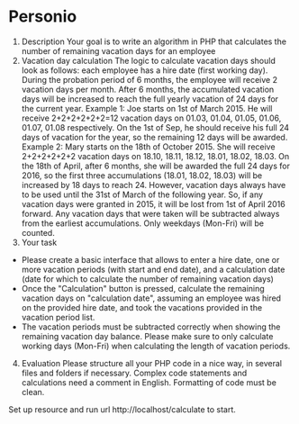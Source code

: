 # Personio
1) Description
Your goal is to write an algorithm in PHP that calculates the number of remaining vacation days for an employee
2) Vacation day calculation
The logic to calculate vacation days should look as follows: each employee has a hire date (first working day).
During the probation period of 6 months, the employee will receive 2 vacation days per month. After 6 months, the accumulated vacation days will be increased to reach the full yearly vacation of 24 days for the current year.
Example 1: Joe starts on 1st of March 2015. He will receive 2+2+2+2+2+2=12 vacation days on 01.03, 01.04, 01.05, 01.06, 01.07, 01.08 respectively. On the 1st of Sep, he should receive his full 24 days of vacation for the year, so the remaining 12 days will be awarded.
Example 2: Mary starts on the 18th of October 2015. She will receive 2+2+2+2+2+2 vacation days on 18.10, 18.11, 18.12, 18.01, 18.02, 18.03. On the 18th of April, after 6 months, she will be awarded the full 24 days for 2016, so the first three accumulations (18.01, 18.02, 18.03) will be increased by 18 days to reach 24.
However, vacation days always have to be used until the 31st of March of the following year. So, if any vacation days were granted in 2015, it will be lost from 1st of April 2016 forward.
Any vacation days that were taken will be subtracted always from the earliest accumulations. Only weekdays (Mon-Fri) will be counted.
3) Your task
- Please create a basic interface that allows to enter a hire date, one or more vacation periods (with start and end date), and a calculation date (date for which to calculate the number of remaining vacation days)
- Once the "Calculation" button is pressed, calculate the remaining vacation days on "calculation date", assuming an employee was hired on the provided hire date, and took the vacations provided in the vacation period list.
- The vacation periods must be subtracted correctly when showing the remaining vacation day balance. Please make sure to only calculate working days (Mon-Fri) when calculating the length of vacation periods.
4) Evaluation
Please structure all your PHP code in a nice way, in several files and folders if necessary. Complex code statements and calculations need a comment in English. Formatting of code must be clean.


Set up resource and run url http://localhost/calculate to start.

